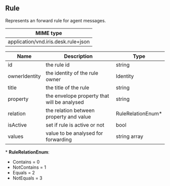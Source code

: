 ## Rule

Represents an forward rule for agent messages.

| MIME type                                 |
|-------------------------------------------|
| application/vnd.iris.desk.rule+json |

| Name                     | Description                                    | Type                         |
|--------------------------|------------------------------------------------|------------------------------|
| id                       | the rule id                                    | string                       |
| ownerIdentity            | the identity of the rule owner                 | Identity                     |
| title                    | the title of the rule                          | string                       |
| property                 | the envelope property that will be analysed    | string                       |
| relation                 | the relation between property and value        | RuleRelationEnum*            |
| isActive                 | set if rule is active or not                   | bool                         |
| values                   | value to be analysed for forwarding            | string array                 |

\* **RuleRelationEnum**:  
- Contains = 0  
- NotContains = 1  
- Equals = 2  
- NotEquals = 3  
